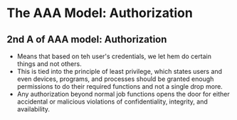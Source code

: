 # The AAA Model: Authorization
## 2nd A of AAA model: Authorization
- Means that based on teh user's credentials, we let hem do certain things and not others.
- This is tied into the principle of least privilege, which states users and even devices, programs, and processes should be granted enough permissions to do their required functions and not a single drop more.
- Any authorization beyond normal job functions opens the door for either accidental or malicious violations of confidentiality, integrity, and availability.